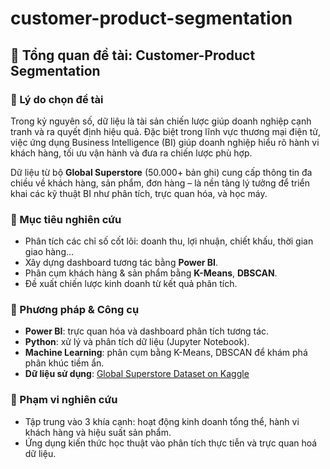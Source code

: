 # customer-product-segmentation

## 🧠 Tổng quan đề tài: Customer-Product Segmentation

### 📌 Lý do chọn đề tài
Trong kỷ nguyên số, dữ liệu là tài sản chiến lược giúp doanh nghiệp cạnh tranh và ra quyết định hiệu quả. Đặc biệt trong lĩnh vực thương mại điện tử, việc ứng dụng Business Intelligence (BI) giúp doanh nghiệp hiểu rõ hành vi khách hàng, tối ưu vận hành và đưa ra chiến lược phù hợp.

Dữ liệu từ bộ **Global Superstore** (50.000+ bản ghi) cung cấp thông tin đa chiều về khách hàng, sản phẩm, đơn hàng – là nền tảng lý tưởng để triển khai các kỹ thuật BI như phân tích, trực quan hóa, và học máy.

### 🎯 Mục tiêu nghiên cứu
- Phân tích các chỉ số cốt lõi: doanh thu, lợi nhuận, chiết khấu, thời gian giao hàng...
- Xây dựng dashboard tương tác bằng **Power BI**.
- Phân cụm khách hàng & sản phẩm bằng **K-Means**, **DBSCAN**.
- Đề xuất chiến lược kinh doanh từ kết quả phân tích.

### 🧪 Phương pháp & Công cụ
- **Power BI**: trực quan hóa và dashboard phân tích tương tác.
- **Python**: xử lý và phân tích dữ liệu (Jupyter Notebook).
- **Machine Learning**: phân cụm bằng K-Means, DBSCAN để khám phá phân khúc tiềm ẩn.
- **Dữ liệu sử dụng**: [Global Superstore Dataset on Kaggle](https://www.kaggle.com/datasets/apoorvaappz/global-super-store-dataset/data)

### 🧩 Phạm vi nghiên cứu
- Tập trung vào 3 khía cạnh: hoạt động kinh doanh tổng thể, hành vi khách hàng và hiệu suất sản phẩm.
- Ứng dụng kiến thức học thuật vào phân tích thực tiễn và trực quan hoá dữ liệu.
